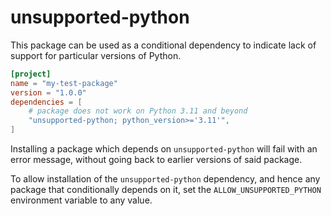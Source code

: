 
unsupported-python
==================

This package can be used as a conditional dependency to indicate lack of
support for particular versions of Python.

```toml
[project]
name = "my-test-package"
version = "1.0.0"
dependencies = [
    # package does not work on Python 3.11 and beyond
    "unsupported-python; python_version>='3.11'",
]
```

Installing a package which depends on `unsupported-python` will fail with an
error message, without going back to earlier versions of said package.

To allow installation of the `unsupported-python` dependency, and hence any
package that conditionally depends on it, set the `ALLOW_UNSUPPORTED_PYTHON`
environment variable to any value.
